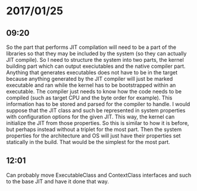 # 2017/01/25

## 09:20

So the part that performs JIT compilation will need to be a part of the
libraries so that they may be included by the system (so they can actually JIT
compile). So I need to structure the system into two parts, the kernel
building part which can output execiutables and the native compiler part.
Anything that generates executables does not have to be in the target because
anything generated by the JIT compiler will just be marked executable and ran
while the kernel has to be bootstrapped within an executable. The compiler
just needs to know how the code needs to be compiled (such as target CPU and
the byte order for example). This information has to be stored and parsed for
the compiler to handle. I would suppose that the JIT class and such be
represented in system properties with configuration options for the given JIT.
This way, the kernel can initialize the JIT from those properties. So this is
similar to how it is before, but perhaps instead without a triplet for the
most part. Then the system properties for the architecture and OS will just
have their properties set statically in the build. That would be the simplest
for the most part.

## 12:01

Can probably move ExecutableClass and ContextClass interfaces and such to the
base JIT and have it done that way.
